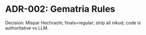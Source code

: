 # ADR-002: Gematria Rules
Decision: Mispar Hechrachi; finals=regular; strip all nikud; code is authoritative vs LLM.
